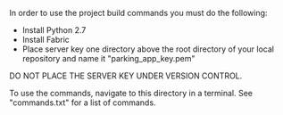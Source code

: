 In order to use the project build commands you must do the following:

- Install Python 2.7
- Install Fabric
- Place server key one directory above the root directory of your local repository and name it "parking_app_key.pem"

DO NOT PLACE THE SERVER KEY UNDER VERSION CONTROL.

To use the commands, navigate to this directory in a terminal. See "commands.txt" for a list of commands.

